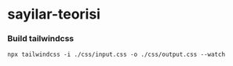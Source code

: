 sayilar-teorisi
==================

### Build tailwindcss
```
npx tailwindcss -i ./css/input.css -o ./css/output.css --watch
```
